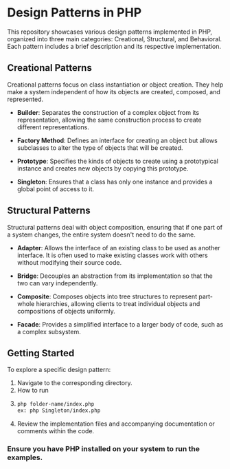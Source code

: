 # Design Patterns in PHP

This repository showcases various design patterns implemented in PHP, organized into three main categories: Creational, Structural, and Behavioral. Each pattern includes a brief description and its respective implementation.

## Creational Patterns

Creational patterns focus on class instantiation or object creation. They help make a system independent of how its objects are created, composed, and represented.

- **Builder**: Separates the construction of a complex object from its representation, allowing the same construction process to create different representations.

- **Factory Method**: Defines an interface for creating an object but allows subclasses to alter the type of objects that will be created.

- **Prototype**: Specifies the kinds of objects to create using a prototypical instance and creates new objects by copying this prototype.

- **Singleton**: Ensures that a class has only one instance and provides a global point of access to it.

## Structural Patterns

Structural patterns deal with object composition, ensuring that if one part of a system changes, the entire system doesn't need to do the same.

- **Adapter**: Allows the interface of an existing class to be used as another interface. It is often used to make existing classes work with others without modifying their source code.

- **Bridge**: Decouples an abstraction from its implementation so that the two can vary independently.

- **Composite**: Composes objects into tree structures to represent part-whole hierarchies, allowing clients to treat individual objects and compositions of objects uniformly.

- **Facade**: Provides a simplified interface to a larger body of code, such as a complex subsystem.

[//]: # (## Behavioral Patterns)

[//]: # ()
[//]: # (Behavioral patterns focus on communication between objects, what goes on between objects, and how they operate together.)

[//]: # ()
[//]: # (- **Chain of Responsibility**: Passes a request along a chain of handlers. Each handler decides either to process the request or to pass it to the next handler in the chain.)

[//]: # ()
[//]: # (- **Command**: Encapsulates a request as an object, thereby allowing for parameterization of clients with different requests, queuing of requests, and logging of the requests.)

[//]: # ()
[//]: # (- **Iterator**: Provides a way to access the elements of an aggregate object sequentially without exposing its underlying representation.)

[//]: # ()
[//]: # (- **Mediator**: Defines an object that encapsulates how a set of objects interact, promoting loose coupling by preventing objects from referring to each other explicitly.)

[//]: # ()
[//]: # (- **Memento**: Captures and externalizes an object's internal state so that it can be restored later without violating encapsulation.)

[//]: # ()
[//]: # (- **Observer**: Defines a one-to-many dependency between objects so that when one object changes state, all its dependents are notified and updated automatically.)

[//]: # ()
[//]: # (- **State**: Allows an object to alter its behavior when its internal state changes. The object will appear to change its class.)

[//]: # ()
[//]: # (- **Strategy**: Defines a family of algorithms, encapsulates each one, and makes them interchangeable. Strategy lets the algorithm vary independently from clients that use it.)

[//]: # ()
[//]: # (- **Template Method**: Defines the skeleton of an algorithm in the superclass but lets subclasses override specific steps of the algorithm without changing its structure.)

[//]: # ()
[//]: # (- **Visitor**: Represents an operation to be performed on the elements of an object structure, allowing you to define a new operation without changing the classes of the elements on which it operates.)

## Getting Started

To explore a specific design pattern:

1. Navigate to the corresponding directory.
2. How to run
3. ``` bash
   php folder-name/index.php
   ex: php Singleton/index.php 
3. Review the implementation files and accompanying documentation or comments within the code.

### Ensure you have PHP installed on your system to run the examples.
